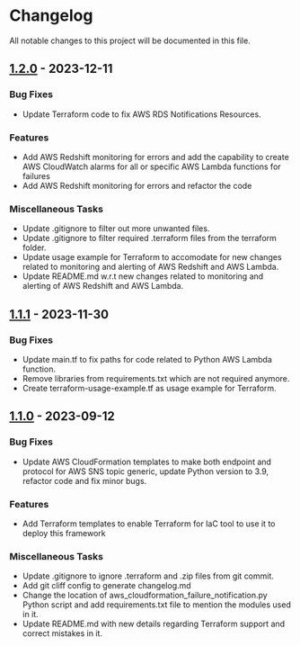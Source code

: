 # Changelog

All notable changes to this project will be documented in this file.


## [1.2.0] - 2023-12-11

[1.2.0]: https://github.com/abdullahkhawer/aws-failure-error-warning-termination-notification-framework/releases/tag/v1.2.0

### Bug Fixes

- Update Terraform code to fix AWS RDS Notifications Resources.

### Features

- Add AWS Redshift monitoring for errors and add the capability to create AWS CloudWatch alarms for all or specific AWS Lambda functions for failures
- Add AWS Redshift monitoring for errors and refactor the code

### Miscellaneous Tasks

- Update .gitignore to filter out more unwanted files.
- Update .gitignore to filter required .terraform files from the terraform folder.
- Update usage example for Terraform to accomodate for new changes related to monitoring and alerting of AWS Redshift and AWS Lambda.
- Update README.md w.r.t new changes related to monitoring and alerting of AWS Redshift and AWS Lambda.


## [1.1.1] - 2023-11-30

[1.1.1]: https://github.com/abdullahkhawer/aws-failure-error-warning-termination-notification-framework/releases/tag/v1.1.1

### Bug Fixes

- Update main.tf to fix paths for code related to Python AWS Lambda function.
- Remove libraries from requirements.txt which are not required anymore.
- Create terraform-usage-example.tf as usage example for Terraform.


## [1.1.0] - 2023-09-12

[1.1.0]: https://github.com/abdullahkhawer/aws-failure-error-warning-termination-notification-framework/releases/tag/v1.1.0

### Bug Fixes

- Update AWS CloudFormation templates to make both endpoint and protocol for AWS SNS topic generic, update Python version to 3.9, refactor code and fix minor bugs.

### Features

- Add Terraform templates to enable Terraform for IaC tool to use it to deploy this framework

### Miscellaneous Tasks

- Update .gitignore to ignore .terraform and .zip files from git commit.
- Add git cliff config to generate changelog.md
- Change the location of aws_cloudformation_failure_notification.py Python script and add requirements.txt file to mention the modules used in it.
- Update README.md with new details regarding Terraform support and correct mistakes in it.
